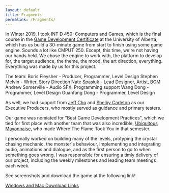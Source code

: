 ```yaml
---
layout: default
title: Fragments
permalink: /Fragments/
---
```


In Winter 2019, I took INT D 450: Computers and Games, which is the final course in the [Game Development Certificate](https://www.ualberta.ca/interdisciplinary-studies/computer-game-development) at the University of Alberta, which has us build a 30-minute game from start to finish using some game engine. Sounds a lot like CMPUT 250. Except, this time, we're not having our hands held. We chose the engine to work with, the platform to develop for, the target audience, the theme, the mood, the art direction, everything. Everything was made by us for this project.

The team:
Boris Fleysher - Producer, Programmer, Level Design
Stephen Melvin - Writer, Story Direction
Nate Spasiuk - Lead Designer, Artist, BGM
Andrew Somerville - Audio SFX, Programming support
Wang Dong - Programmer, Level Design
Guanfang Dong - Programmer, Level Design

As well, we had support from [Jeff Cho](jeffcho.com) and [Shelby Carleton](https://twitter.com/bdotexe?lang=en) as our Executive Producers, who mostly served as guidance and primary testers.

Our game was nomiated for "Best Game Development Practices", which we tied for first place with another team that was also incredible, [Ubiquitous Mayonnaise](https://itch.io/profile/ubiquitous-mayonnaise), who made Where The Flame Took You in that semester.
 
I personally worked on building many of the levels, protyping the crystal chasing mechanic, the monster's behaviour, implementing and integrating audio, animations and dialogue, and as the first person to go to when something goes wrong. I was responsible for ensuring a timly delivery of our project, including the weekly milestones and leading team meetings each week.


See screenshots and download the game at the following link!

[Windows and Mac Download Links](https://struckdown.itch.io/fragments)
